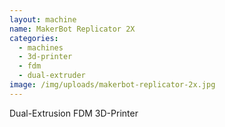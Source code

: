 ```yaml
---
layout: machine
name: MakerBot Replicator 2X
categories:
  - machines
  - 3d-printer
  - fdm
  - dual-extruder
image: /img/uploads/makerbot-replicator-2x.jpg
---
```


Dual-Extrusion FDM 3D-Printer
